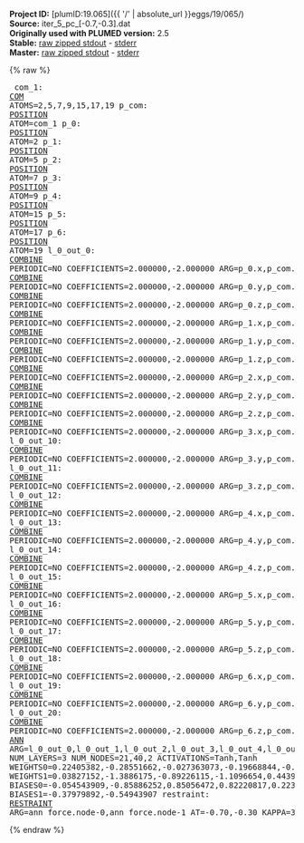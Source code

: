 **Project ID:** [plumID:19.065]({{ '/' | absolute_url }}eggs/19/065/)  
**Source:** iter_5_pc_[-0.7,-0.3].dat  
**Originally used with PLUMED version:** 2.5  
**Stable:** [raw zipped stdout](iter_5_pc_[-0.7,-0.3].dat.plumed.stdout.txt.zip) - [stderr](iter_5_pc_[-0.7,-0.3].dat.plumed.stderr)  
**Master:** [raw zipped stdout](iter_5_pc_[-0.7,-0.3].dat.plumed_master.stdout.txt.zip) - [stderr](iter_5_pc_[-0.7,-0.3].dat.plumed_master.stderr)  

{% raw %}<pre>
com_1: <a href="https://plumed.github.io/doc-master/user-doc/html/_c_o_m.html">COM</a> ATOMS=2,5,7,9,15,17,19
p_com: <a href="https://plumed.github.io/doc-master/user-doc/html/_p_o_s_i_t_i_o_n.html">POSITION</a> ATOM=com_1
p_0: <a href="https://plumed.github.io/doc-master/user-doc/html/_p_o_s_i_t_i_o_n.html">POSITION</a> ATOM=2
p_1: <a href="https://plumed.github.io/doc-master/user-doc/html/_p_o_s_i_t_i_o_n.html">POSITION</a> ATOM=5
p_2: <a href="https://plumed.github.io/doc-master/user-doc/html/_p_o_s_i_t_i_o_n.html">POSITION</a> ATOM=7
p_3: <a href="https://plumed.github.io/doc-master/user-doc/html/_p_o_s_i_t_i_o_n.html">POSITION</a> ATOM=9
p_4: <a href="https://plumed.github.io/doc-master/user-doc/html/_p_o_s_i_t_i_o_n.html">POSITION</a> ATOM=15
p_5: <a href="https://plumed.github.io/doc-master/user-doc/html/_p_o_s_i_t_i_o_n.html">POSITION</a> ATOM=17
p_6: <a href="https://plumed.github.io/doc-master/user-doc/html/_p_o_s_i_t_i_o_n.html">POSITION</a> ATOM=19
l_0_out_0: <a href="https://plumed.github.io/doc-master/user-doc/html/_c_o_m_b_i_n_e.html">COMBINE</a> PERIODIC=NO COEFFICIENTS=2.000000,-2.000000 ARG=p_0.x,p_com.x
l_0_out_1: <a href="https://plumed.github.io/doc-master/user-doc/html/_c_o_m_b_i_n_e.html">COMBINE</a> PERIODIC=NO COEFFICIENTS=2.000000,-2.000000 ARG=p_0.y,p_com.y
l_0_out_2: <a href="https://plumed.github.io/doc-master/user-doc/html/_c_o_m_b_i_n_e.html">COMBINE</a> PERIODIC=NO COEFFICIENTS=2.000000,-2.000000 ARG=p_0.z,p_com.z
l_0_out_3: <a href="https://plumed.github.io/doc-master/user-doc/html/_c_o_m_b_i_n_e.html">COMBINE</a> PERIODIC=NO COEFFICIENTS=2.000000,-2.000000 ARG=p_1.x,p_com.x
l_0_out_4: <a href="https://plumed.github.io/doc-master/user-doc/html/_c_o_m_b_i_n_e.html">COMBINE</a> PERIODIC=NO COEFFICIENTS=2.000000,-2.000000 ARG=p_1.y,p_com.y
l_0_out_5: <a href="https://plumed.github.io/doc-master/user-doc/html/_c_o_m_b_i_n_e.html">COMBINE</a> PERIODIC=NO COEFFICIENTS=2.000000,-2.000000 ARG=p_1.z,p_com.z
l_0_out_6: <a href="https://plumed.github.io/doc-master/user-doc/html/_c_o_m_b_i_n_e.html">COMBINE</a> PERIODIC=NO COEFFICIENTS=2.000000,-2.000000 ARG=p_2.x,p_com.x
l_0_out_7: <a href="https://plumed.github.io/doc-master/user-doc/html/_c_o_m_b_i_n_e.html">COMBINE</a> PERIODIC=NO COEFFICIENTS=2.000000,-2.000000 ARG=p_2.y,p_com.y
l_0_out_8: <a href="https://plumed.github.io/doc-master/user-doc/html/_c_o_m_b_i_n_e.html">COMBINE</a> PERIODIC=NO COEFFICIENTS=2.000000,-2.000000 ARG=p_2.z,p_com.z
l_0_out_9: <a href="https://plumed.github.io/doc-master/user-doc/html/_c_o_m_b_i_n_e.html">COMBINE</a> PERIODIC=NO COEFFICIENTS=2.000000,-2.000000 ARG=p_3.x,p_com.x
l_0_out_10: <a href="https://plumed.github.io/doc-master/user-doc/html/_c_o_m_b_i_n_e.html">COMBINE</a> PERIODIC=NO COEFFICIENTS=2.000000,-2.000000 ARG=p_3.y,p_com.y
l_0_out_11: <a href="https://plumed.github.io/doc-master/user-doc/html/_c_o_m_b_i_n_e.html">COMBINE</a> PERIODIC=NO COEFFICIENTS=2.000000,-2.000000 ARG=p_3.z,p_com.z
l_0_out_12: <a href="https://plumed.github.io/doc-master/user-doc/html/_c_o_m_b_i_n_e.html">COMBINE</a> PERIODIC=NO COEFFICIENTS=2.000000,-2.000000 ARG=p_4.x,p_com.x
l_0_out_13: <a href="https://plumed.github.io/doc-master/user-doc/html/_c_o_m_b_i_n_e.html">COMBINE</a> PERIODIC=NO COEFFICIENTS=2.000000,-2.000000 ARG=p_4.y,p_com.y
l_0_out_14: <a href="https://plumed.github.io/doc-master/user-doc/html/_c_o_m_b_i_n_e.html">COMBINE</a> PERIODIC=NO COEFFICIENTS=2.000000,-2.000000 ARG=p_4.z,p_com.z
l_0_out_15: <a href="https://plumed.github.io/doc-master/user-doc/html/_c_o_m_b_i_n_e.html">COMBINE</a> PERIODIC=NO COEFFICIENTS=2.000000,-2.000000 ARG=p_5.x,p_com.x
l_0_out_16: <a href="https://plumed.github.io/doc-master/user-doc/html/_c_o_m_b_i_n_e.html">COMBINE</a> PERIODIC=NO COEFFICIENTS=2.000000,-2.000000 ARG=p_5.y,p_com.y
l_0_out_17: <a href="https://plumed.github.io/doc-master/user-doc/html/_c_o_m_b_i_n_e.html">COMBINE</a> PERIODIC=NO COEFFICIENTS=2.000000,-2.000000 ARG=p_5.z,p_com.z
l_0_out_18: <a href="https://plumed.github.io/doc-master/user-doc/html/_c_o_m_b_i_n_e.html">COMBINE</a> PERIODIC=NO COEFFICIENTS=2.000000,-2.000000 ARG=p_6.x,p_com.x
l_0_out_19: <a href="https://plumed.github.io/doc-master/user-doc/html/_c_o_m_b_i_n_e.html">COMBINE</a> PERIODIC=NO COEFFICIENTS=2.000000,-2.000000 ARG=p_6.y,p_com.y
l_0_out_20: <a href="https://plumed.github.io/doc-master/user-doc/html/_c_o_m_b_i_n_e.html">COMBINE</a> PERIODIC=NO COEFFICIENTS=2.000000,-2.000000 ARG=p_6.z,p_com.z
ann_force: <a href="https://plumed.github.io/doc-master/user-doc/html/_a_n_n.html">ANN</a> ARG=l_0_out_0,l_0_out_1,l_0_out_2,l_0_out_3,l_0_out_4,l_0_out_5,l_0_out_6,l_0_out_7,l_0_out_8,l_0_out_9,l_0_out_10,l_0_out_11,l_0_out_12,l_0_out_13,l_0_out_14,l_0_out_15,l_0_out_16,l_0_out_17,l_0_out_18,l_0_out_19,l_0_out_20 NUM_LAYERS=3 NUM_NODES=21,40,2 ACTIVATIONS=Tanh,Tanh  WEIGHTS0=0.22405382,-0.28551662,-0.027363073,-0.19668844,-0.12787731,-0.18704797,-0.033614449,0.2171593,0.026367547,-0.029585468,0.13348395,0.28185084,0.19206136,-0.13939148,-0.032347057,-0.30541185,-0.2138381,0.0033117742,-0.12307162,0.16297069,0.054472376,-0.077905968,-0.070853204,-0.42382723,0.04403631,0.074071504,-0.49232164,0.14647736,0.0003003008,-0.1744695,0.21072333,-0.1082898,0.28584582,-0.23886159,0.15333426,-0.15773247,0.31427783,0.021385079,0.67019171,0.20856264,-0.17587453,0.2598373,-0.34221452,-0.72602654,0.71509409,-0.11987116,0.21097821,-0.060063824,0.12061043,0.00064230314,0.10787787,0.44695196,0.78617698,-0.41867909,0.73540914,1.0196034,-1.1802841,-0.2519801,-0.71367538,0.66847098,-0.38875458,-0.22879656,0.53211945,0.67523617,-0.61764175,-0.51163071,0.12356833,0.051990356,0.079900004,0.040581919,-0.047562238,-0.12282761,-0.40538287,0.69006824,0.44192073,-0.77207136,1.0404706,0.76299763,0.61936837,-0.51675624,-0.38941041,0.61504191,-0.46235824,-0.23383456,0.13984501,-0.14980647,0.27634957,0.51799661,0.017918516,-0.29694515,-0.11672562,-0.11358432,0.098396696,0.036942117,-0.0063649514,-0.010460782,-0.22202161,0.15828048,0.046971399,-0.27537802,-0.27617243,0.096890792,-0.46556991,-0.28665742,-0.15419728,-0.58221602,-0.0090983286,0.062578119,-0.3092398,-0.15654182,0.096478969,-0.26742712,0.13719152,0.096732356,0.12516882,0.19178689,-0.27674845,-0.25386152,-0.26977879,0.26727879,0.57070899,0.30195245,-0.45964608,0.10415111,0.28315866,-0.44534707,-0.28840476,-0.10615036,-0.29956153,-0.26944926,-0.070184059,-0.4801656,0.23030442,-0.3732897,0.31209487,0.18363275,0.2879509,0.31341857,0.12054373,0.3293528,-0.13016324,0.18403423,-0.10910083,0.33527222,0.28117296,0.26930052,0.44107541,-0.32198742,0.24748212,-0.14595339,0.40611228,0.14817044,-0.17651354,0.060326613,0.066733748,0.38696182,-0.13104354,-0.14871161,0.32411769,0.16248637,-0.12506598,-0.031132936,-0.27724811,-0.030313322,-0.3133499,-0.13219112,0.09276849,-0.14143798,0.037711106,-0.2425946,0.58514822,-0.93682408,-0.40074983,0.52813536,0.59682614,0.74694085,-0.34975487,0.39247546,0.7856437,-0.71804392,-0.10966495,-0.22684759,-0.57303458,-0.098154433,-0.019921675,-0.14717361,-0.33300969,-0.56405979,0.64820164,-0.22123381,-0.23478925,0.2421609,-0.15745133,-0.20682752,-0.12811285,0.27697027,-0.22764501,0.15643205,0.095251992,-0.04404803,0.26491562,-0.16592513,0.19858913,0.010200527,-0.13224721,-0.027331671,0.070337676,0.034822479,0.051969443,0.027195996,0.30842787,0.16123189,0.20810015,-0.024710819,-0.39063978,0.16939647,0.00071171217,-0.12083239,0.053873777,0.13901965,0.028112577,-0.34896302,-0.069864087,0.35967267,-0.015346933,-0.13605978,-0.023806876,-0.14389209,-0.25919709,0.13742933,-0.19602101,-0.14494769,0.4557099,0.17795767,0.60404605,0.15391189,-0.89927834,-0.51082325,0.26366109,0.096668698,-0.35105386,-0.30386394,-0.0031395631,0.35827568,0.098202325,-0.61763847,-0.035548836,-0.20350017,-0.12912129,-0.0280695,-0.72818244,0.37002522,0.0076252902,-0.21478494,-0.013861497,-0.13577987,0.33079755,0.23101345,-0.0089511713,-0.24086218,-0.40484828,-0.060449641,0.1975778,-0.45473588,0.052656684,0.27580011,-0.60909134,0.19188976,0.065851904,-0.24807072,0.071579874,0.2955516,0.42702609,0.27344605,-0.077761307,0.16011968,0.28991872,0.33918303,-0.17464675,-0.099735387,-0.34217972,-0.31476897,0.20914443,0.16240089,0.26811749,-0.047279563,0.28813204,-0.053892683,0.022606626,0.017904786,0.10175776,0.033503275,0.27415246,-0.1236335,-0.41392609,-0.3276391,-0.021234429,-0.084590696,-0.75019944,1.2072276,-0.40758571,0.5396651,-0.67775601,-0.34299278,0.82018119,-0.39408389,0.20899796,0.32547149,-0.20508008,0.013202752,-0.47444472,0.16067067,0.15475519,-0.5480445,0.17564437,0.13433596,-0.080554947,0.25928286,0.084221378,0.15662333,0.068529062,0.17683952,-0.055004671,0.13321652,-0.33596164,0.055086076,-0.30296585,0.21517396,0.19942884,0.2794396,-0.12627985,-0.19358848,-0.077156417,-0.046970583,-0.18257028,-0.31579146,0.11588241,-0.12341051,0.24017859,0.12601963,-0.15528417,-0.33743626,-0.15404169,0.070793033,0.51284182,0.046366099,-0.15375124,0.09935797,-0.22240795,-0.089499511,0.38995767,0.26182759,0.30607784,0.048416059,0.024420712,0.18159339,-0.38228336,-0.042993862,0.32023278,0.09170045,0.085409686,0.25290182,-0.22468831,-0.037037477,-0.19981353,0.26452878,-0.17205495,0.15558475,-0.26803875,0.23662016,0.047897968,0.080501072,-0.3230342,0.034687351,-0.26147062,-0.34702775,0.10678773,-0.16766734,-0.24611276,0.18547514,0.48208421,-0.41521206,0.42148554,0.12718333,-0.14313728,-0.077969968,0.27920914,-0.075455673,-0.30796674,-0.0063651004,-0.52468944,0.41151136,0.33675101,0.12755439,-0.77806753,-0.069806524,0.15803273,-0.37801537,-0.23497695,0.25096232,-0.38592249,-0.25344476,-0.40442181,0.041610144,0.096567854,3.6643294e-05,-0.095151372,-0.016676599,-0.26682067,0.32429755,-0.059213988,-0.29504269,0.34640932,-0.35875261,0.15225095,-0.33636931,-0.036885645,0.28320125,0.051287141,0.20028257,-0.21872251,0.16221404,-0.19842125,-0.021751072,-0.23715892,-0.034329664,-0.015814219,0.25949749,-0.055910047,0.10874401,0.018940492,-0.024714196,-0.26875344,-0.097960465,0.11692876,-0.095463738,0.11243301,-0.029399486,-0.39116985,0.08656925,0.15786691,0.031663612,-0.029515078,0.31127977,0.060461234,0.10297782,-0.25708672,0.39595488,0.22118774,0.018269725,0.063204385,-0.20077798,-0.25258794,-0.096212469,-0.034110181,0.16162458,0.030296244,0.22935589,0.22958131,-0.22722928,0.032710228,0.089486435,0.39043325,-0.22275239,-0.15418211,0.19271269,-0.035169549,0.22528914,0.11333462,0.25141853,-0.27389589,-0.36060882,0.38156685,0.0085831909,-0.37537301,0.16301674,-0.032328919,0.14421344,0.032670055,0.18897083,0.1609529,0.041092616,0.095626727,0.0796858,-0.095311336,0.24513577,-0.075489603,-0.11860584,-0.16680972,-0.13426614,-0.14852925,-0.0064897346,0.21629246,0.20749538,0.16089672,-0.238958,0.26135582,0.13602345,-0.087057494,0.069719538,-0.017035129,-0.058543943,0.012592915,0.31674868,0.010420784,0.244772,-0.12254888,0.1677698,0.13723344,0.15514918,-0.11431935,-0.045525137,0.2647447,0.088752136,0.1674277,-0.30173808,0.19536631,-0.18634251,-0.042870622,0.20354871,0.053003725,-0.11722774,0.17535013,0.081241459,0.049500134,-0.67607331,0.23919798,-0.52710199,-0.14242265,0.051514078,0.17764083,0.14509037,0.0060187508,-0.10244942,0.41318777,-0.34128717,0.59472561,0.82407993,-0.57735717,0.84984124,-0.54298973,0.65378922,-0.48584151,-0.08657179,0.27635446,-0.092669822,0.3003355,0.307565,0.40841913,0.2213361,0.20394623,-0.0078641055,-0.19433859,0.14625594,0.045784332,-0.22685376,-0.21959031,-0.16977414,0.087909587,0.37211782,0.31772676,-0.38758439,-0.46861842,-0.23468453,-0.47266552,-0.44913584,-0.20301427,-0.12893695,-0.14806746,-0.13260174,0.033360098,0.05680345,-0.036199663,-0.098937519,0.17419983,0.14070216,-0.33747506,-0.13792801,-0.041409686,-0.039697729,-0.082479775,-0.068139277,0.30167943,0.17405871,0.064034283,-0.18480128,-0.10583825,-0.26308528,-0.4598498,-0.017259501,0.098765522,0.31817111,-0.091971569,-0.39567313,-0.13531868,-0.11067753,0.37455034,0.10561734,-0.21374838,0.38431048,-0.13109328,-0.16649821,0.23405834,-0.037828866,0.19934161,-0.45874476,-0.11557778,0.44387236,-0.11531321,0.20260799,0.6001246,0.34672478,-1.1505138,0.22027236,-0.38001865,0.68416589,0.18034197,-0.40934402,0.49078915,-0.15615824,-0.43060297,0.4364582,-0.28931239,-0.25862372,-0.10340172,-0.46986672,0.4834587,0.13916117,0.31476381,0.28168496,0.081829287,0.1703172,-0.083780959,0.077243373,0.017532542,-0.19983038,-0.033640224,-0.15243526,-0.12882353,0.21304072,-0.32276654,-0.14747004,0.15997362,-0.072462723,0.18702741,0.021561857,0.094526008,0.085029081,0.23362999,0.17547661,-0.20092955,-0.048411258,0.029359689,0.14284125,-0.30533502,-0.07373789,-0.28035936,0.22965431,0.21246244,-0.25705615,0.22950384,0.094872281,0.33865702,-0.078500018,0.12660511,-0.1977742,0.031795625,-0.1479824,-0.036556564,-0.10394741,0.25032002,0.19040169,-0.67997414,-0.43087664,-0.64301276,-0.078184456,-0.037031617,0.13434292,-0.075404786,0.11222474,0.23529293,0.54500222,0.3887924,0.47325262,0.8995564,0.80744082,1.1249689,-0.48832536,-0.31124476,-0.24433987,-0.5997259,-0.26678804,-0.56905395,-0.29456323,-0.41934538,-0.046760056,-0.49613339,1.6059549,-0.2413642,0.86018187,-1.117478,-0.078740202,0.57043672,-0.12265231,-0.23596731,0.56640124,-0.54007339,0.28428599,-0.37376633,0.66481441,0.11967356,-0.54841799,0.029866001,0.32547054,0.14538029,0.24124002,0.24953017,-0.41582787,0.22321849,0.53952378,0.025908822,-0.041207548,-0.37272233,0.022363441,-0.48218441,-0.17856848,-0.16071025,0.11523952,0.19226263,-0.36358809,0.30742949,-0.091708928,0.40848708,0.34992129,-0.44927263,-0.31628209,-0.24252547,0.31133959,-0.52654928,0.37564984,-0.33689836,0.33118704,-0.20963591,0.67219245,0.0096272584,0.27724424,0.43699375,-0.35531271,0.46860212,-0.5284459,-0.17319135,0.22891352,0.41123706,0.58456182,-0.35783437,-0.16466372,-0.02153933,0.16767588,-0.034268629,0.1616483,0.093347318,0.024737641,0.068538859,-0.1442574,-0.23664187,0.25023881,0.2151105,0.18048078,0.077798173,-0.034000255,0.17498283,0.070638478,-0.27213347,0.20287244,-0.048594512,0.29999334,-0.18137524,-0.51629335,0.25859472,-0.37282398,-0.34534252,-0.012275431,-0.025450217,-0.097704016,0.042226274,-0.094275497,0.024439322,0.0057028192,-0.15470582,-0.48454934,-0.1158532,0.24149022,0.61693615,-0.13712606,0.023221126,0.5636946,-0.17859408,-0.015669376,0.0070192683,0.39860693,-0.51382494,-0.077189326,0.21989098,0.5742209,0.20780857,0.28466535,-0.31842452,0.42115703,-0.42746577,-0.25463003,-0.39212906,0.54264581,-0.043986034,-0.0025176879,-0.98797458,0.27797067,0.21455197,-0.3446312,0.1282808,-0.097445995,-0.19263303,0.29996654,0.064116225,-0.062737219,0.15696719,0.084661141,0.0090133986,-0.37840703,0.14057669,-0.0054701823,-0.084192783,0.032191504,-0.14482455,-0.080544323,-0.11344419,-0.056215376,-0.16545682,0.28454348,0.02211717,0.31994775 WEIGHTS1=0.03827152,-1.3886175,-0.89226115,-1.1096654,0.44399232,-1.0718788,-0.26348558,-0.41039035,-0.63318872,0.070109405,0.33359748,0.96928656,0.50940609,0.32069349,0.67172867,-0.19398236,-0.4641805,-0.41040269,1.2106723,0.56662112,-0.2000348,0.078394227,0.53728849,0.14962527,-0.095696993,-0.58433908,-0.83460307,0.029615723,0.13682835,-0.53974527,0.0042515364,0.12801597,1.3820528,0.73279589,0.16224799,-0.38043848,-0.038264301,0.75729054,-0.16865656,0.22954187,0.080474794,-0.52358818,-1.5843877,-1.2955114,-0.29930732,-1.0737313,0.65762538,0.30705455,1.3785707,0.10150131,-0.23675302,-1.1211773,-0.59708452,-0.18890898,-1.334728,-0.077777945,0.28747645,-0.11587653,0.37171289,-0.45759028,0.47797742,0.32305655,0.19332539,0.32284954,-0.31143314,-1.5089971,-0.49560046,-0.28451005,-0.54007709,1.2488474,-0.19798605,0.095097937,0.3039121,-1.5722086,-0.93059283,1.1832943,-0.062846586,0.40622759,-1.384926,-0.33272809  BIASES0=-0.054543909,-0.85886252,0.85056472,0.82220817,0.22392435,-0.90314996,-0.12895818,0.0077350307,0.35172248,-0.032033447,0.25235778,0.72795796,-0.19853911,0.0029878311,-0.67815918,-0.17955448,0.22613256,-0.19709331,0.8501035,0.17676479,-0.28158665,-0.052702911,-0.30336726,-0.13044959,0.053843491,0.68074143,-0.67611229,0.053100035,-0.28331801,0.39588588,-0.086046696,-0.0087645268,-0.62978137,-0.52705294,0.40045425,-0.5881629,0.0093864249,0.68447787,-0.64448977,-0.13379984 BIASES1=-0.37979892,-0.54943907
restraint: <a href="https://plumed.github.io/doc-master/user-doc/html/_r_e_s_t_r_a_i_n_t.html">RESTRAINT</a> ARG=ann_force.node-0,ann_force.node-1 AT=-0.70,-0.30 KAPPA=3000,3000
</pre>{% endraw %}
